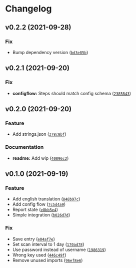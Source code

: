 # Changelog

<!--next-version-placeholder-->

## v0.2.2 (2021-09-28)
### Fix
* Bump dependency version ([`bd3e85b`](https://github.com/MrMarble/datadis_hassio/commit/bd3e85bc21d4465a2604440f9697e43b1d01f370))

## v0.2.1 (2021-09-20)
### Fix
* **configflow:** Steps should match config schema ([`2385843`](https://github.com/MrMarble/datadis_hassio/commit/23858430b385ac36beec6553e31bc88ecc624757))

## v0.2.0 (2021-09-20)
### Feature
* Add strings.json ([`378c8bf`](https://github.com/MrMarble/datadis_hassio/commit/378c8bf95eed2f6c8e5409366a72765d06ee6067))

### Documentation
* **readme:** Add wip ([`40896c2`](https://github.com/MrMarble/datadis_hassio/commit/40896c2a94813727938c4b37fc636c6e2a821547))

## v0.1.0 (2021-09-19)
### Feature
* Add english translation ([`848b97c`](https://github.com/MrMarble/datadis_hassio/commit/848b97c157de40b325300e4b8dee7ea7829682f8))
* Add config flow ([`7c5d4a9`](https://github.com/MrMarble/datadis_hassio/commit/7c5d4a99212efe44dd199563c10c73786ba8b2aa))
* Report state ([`e8bb5e4`](https://github.com/MrMarble/datadis_hassio/commit/e8bb5e4a188de4f4df8060939737075ec4b25d1c))
* Simple integration ([`b026d7d`](https://github.com/MrMarble/datadis_hassio/commit/b026d7d4984c46559f92b1304baec261f43285a8))

### Fix
* Save entry ([`e04af7e`](https://github.com/MrMarble/datadis_hassio/commit/e04af7e48e3469dddc2c6b822b7637de22ed4de7))
* Set scan interval to 1 day ([`170ad78`](https://github.com/MrMarble/datadis_hassio/commit/170ad78382c194ab6a957aebb0bf65c6fb418d2e))
* Use password instead of username ([`1986319`](https://github.com/MrMarble/datadis_hassio/commit/198631918d9ba86cfa920fa58089b556c3d91007))
* Wrong key used ([`446c49f`](https://github.com/MrMarble/datadis_hassio/commit/446c49f2d07755cc363ce829480ceac713e2f8c1))
* Remove unused imports ([`96ef8e6`](https://github.com/MrMarble/datadis_hassio/commit/96ef8e6bf4e5f180e73c113df330df9e470b62b1))

